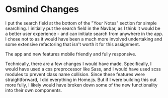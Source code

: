# Osmind Changes

I put the search field at the bottom of the "Your Notes" section for simple searching. I initially put the search field in the Navbar, as I think it would be a better user experience - and can initiate search from anywhere in the app. I chose not to as it would have been a much more involved undertaking and some extensive refactoring that isn't worth it for this assignment.

The app and new features mobile friendly and fully responsive.

Technically, there are a few changes I would have made. Specifically, I would have used a css preprocessor like Sass, and I would have used scss modules to prevent class name collision. Since these features were straightforward, I did everything in Home.js. But if I were building this out more fully, I likely would have broken down some of the new functionality into their own components.

